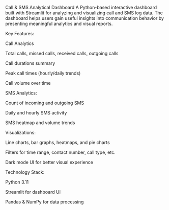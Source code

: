 Call & SMS Analytical Dashboard 
A Python-based interactive dashboard built with Streamlit for analyzing and visualizing call and SMS log data. The dashboard helps users gain useful insights into communication behavior by presenting meaningful analytics and visual reports.

Key Features:

Call Analytics

Total calls, missed calls, received calls, outgoing calls

Call durations summary

Peak call times (hourly/daily trends)

Call volume over time

SMS Analytics:

Count of incoming and outgoing SMS

Daily and hourly SMS activity

SMS heatmap and volume trends

Visualizations:

Line charts, bar graphs, heatmaps, and pie charts

Filters for time range, contact number, call type, etc.

Dark mode UI for better visual experience

Technology Stack:

Python 3.11

Streamlit for dashboard UI

Pandas & NumPy for data processing

